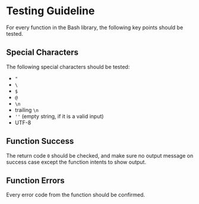 # Testing Guideline

For every function in the Bash library, the following key points should be tested.

## Special Characters

The following special characters should be tested:

* `"`
* `\`
* `$`
* `@`
* `\n`
* trailing `\n`
* `''` (empty string, if it is a valid input)
* UTF-8

## Function Success

The return code `0` should be checked, and make sure no output message on success case except the function intents to show output.

## Function Errors

Every error code from the function should be confirmed.
